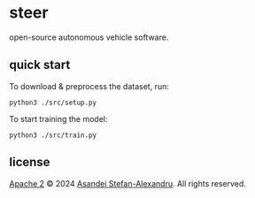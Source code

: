 # steer
open-source autonomous vehicle software.

## quick start

To download & preprocess the dataset, run:

```
python3 ./src/setup.py
```

To start training the model:

```
python3 ./src/train.py
```

## license

[Apache 2](LICENSE) © 2024 [Asandei Stefan-Alexandru](https://asandei.com). All rights reserved.
